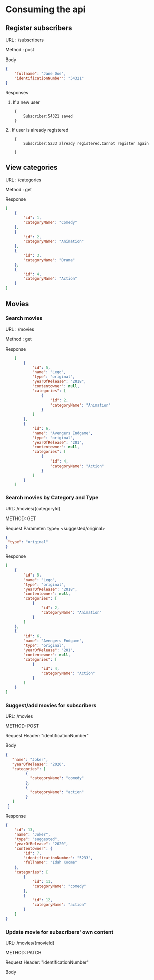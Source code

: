 Consuming the api
======

## Register subscribers
URL :  /subscribers

Method : post

Body

```json
{
    "fullname": "Jane Doe",
    "identificationNumber": "54321"
}
```
Responses
  1. If a new user
```text
    {
        Subscriber:54321 saved
    }
```

  2.. If user is already registered 
```text
    {
        Subscriber:5233 already registered.Cannot register again
    
    }
```
## View categories

URL :  /categories

Method : get

Response

```json
[
    {
        "id": 1,
        "categoryName": "Comedy"
    },
    {
        "id": 2,
        "categoryName": "Animation"
    },
    {
        "id": 3,
        "categoryName": "Drama"
    },
    {
        "id": 4,
        "categoryName": "Action"
    }
]
```
## Movies

   ###  Search movies 

URL :  /movies

Method : get

Response

```json
    [
        {
            "id": 5,
            "name": "Lego",
            "type": "original",
            "yearOfRelease": "2018",
            "contentowner": null,
            "categories": [
                {
                    "id": 2,
                    "categoryName": "Animation"
                }
            ]
        },
        {
            "id": 6,
            "name": "Avengers Endgame",
            "type": "original",
            "yearOfRelease": "201",
            "contentowner": null,
            "categories": [
                {
                    "id": 4,
                    "categoryName": "Action"
                }
            ]
        }
    ]
```

###  Search movies by Category and Type

URL: /movies/{categoryId}

METHOD: GET

Request Parameter: type= <suggested/original>

```json
{
 "type": "original"
}
```

Response
```json
[
    {
        "id": 5,
        "name": "Lego",
        "type": "original",
        "yearOfRelease": "2018",
        "contentowner": null,
        "categories": [
            {
                "id": 2,
                "categoryName": "Animation"
            }
        ]
    },
    {
        "id": 6,
        "name": "Avengers Endgame",
        "type": "original",
        "yearOfRelease": "201",
        "contentowner": null,
        "categories": [
            {
                "id": 4,
                "categoryName": "Action"
            }
        ]
    }
]
```

###  Suggest/add movies for subscribers
URL: /movies

METHOD: POST

Request Header: "identificationNumber"

Body

```json
{
   "name": "Joker",
   "yearOfRelease": "2020",
   "categories": [
         {
           "categoryName": "comedy"
         },
         {
           "categoryName": "action"
         }
   ]
 }
```

Response
```json
{
    "id": 13,
    "name": "Joker",
    "type": "suggested",
    "yearOfRelease": "2020",
    "contentowner": {
        "id": 7,
        "identificationNumber": "5233",
        "fullname": "Idah Koome"
    },
    "categories": [
        {
            "id": 11,
            "categoryName": "comedy"
        },
        {
            "id": 12,
            "categoryName": "action"
        }
    ]
}
```
###  Update movie for subscribers' own content
URL: /movies/{movieId}

METHOD: PATCH

Request Header: "identificationNumber"

Body
```json

```




 



   

 